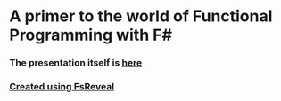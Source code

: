 # A primer to the world of Functional Programming with F#

### The presentation itself is [here](https://kaeedo.github.io/IntroductionToFunctionalProgramming/)


### [Created using FsReveal](http://fsprojects.github.io/FsReveal/getting-started.html)
